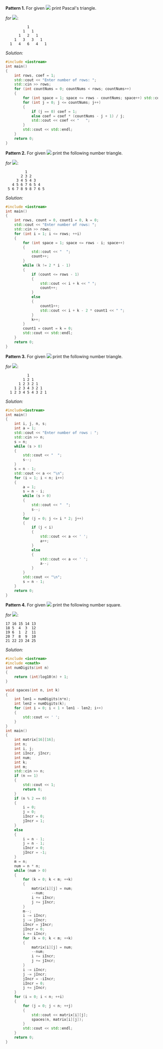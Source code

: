 **Pattern 1.** For given <img src="https://latex.codecogs.com/svg.latex?\Large&space;n"> print Pascal's triangle.

*for* <img src="https://latex.codecogs.com/svg.latex?\Large&space;n=5">:
``` 
          1
        1   1
      1   2   1
    1   3   3   1
  1   4   6   4   1
```
*Solution:*

```cpp
#include <iostream>
int main()
{
	int rows, coef = 1;
	std::cout << "Enter number of rows: ";
	std::cin >> rows;
	for (int countNums = 0; countNums < rows; countNums++)
	{
		for (int space = 1; space <= rows - countNums; space++)	std::cout << "  ";
		for (int j = 0; j <= countNums; j++)
		{
			if (j == 0) coef = 1;
			else coef = coef * (countNums - j + 1) / j;
			std::cout << coef << "   ";
		}
		std::cout << std::endl;
	}
	return 0;
}
```

**Pattern 2.** For given <img src="https://latex.codecogs.com/svg.latex?\Large&space;n"> print the following number triangle.

*for* <img src="https://latex.codecogs.com/svg.latex?\Large&space;n=5">:
``` 
         1
       2 3 2
     3 4 5 4 3
   4 5 6 7 6 5 4
 5 6 7 8 9 8 7 6 5
```
*Solution:*

```cpp
#include <iostream>
int main()
{
	int rows, count = 0, count1 = 0, k = 0;
	std::cout << "Enter number of rows: ";
	std::cin >> rows;
	for (int i = 1; i <= rows; ++i)
	{
		for (int space = 1; space <= rows - i; space++)
		{
			std::cout << "  ";
			count++;
		}
		while (k != 2 * i - 1)
		{
			if (count <= rows - 1)
			{
				std::cout << i + k << " ";
				count++;
			}
			else
			{
				count1++;
				std::cout << i + k - 2 * count1 << " ";
			}
			k++;
		}
		count1 = count = k = 0;
		std::cout << std::endl;
	}
	return 0;
}
```

**Pattern 3.** For given <img src="https://latex.codecogs.com/svg.latex?\Large&space;n"> print the following number triangle.

*for* <img src="https://latex.codecogs.com/svg.latex?\Large&space;n=5">:
``` 
          1
        1 2 1
      1 2 3 2 1
    1 2 3 4 3 2 1
  1 2 3 4 5 4 3 2 1
```
*Solution:*

```cpp
#include<iostream>
int main()
{
	int i, j, n, s;
	int a = 1;
	std::cout << "Enter number of rows : ";
	std::cin >> n;
	s = n;
	while (s > 0)
	{
		std::cout << "  ";
		s--;
	}
	s = n - 1;
	std::cout << a << "\n";
	for (i = 1; i < n; i++)
	{
		a = 1;
		s = n - i;
		while (s > 0)
		{
			std::cout << "  ";
			s--;
		}
		for (j = 0; j <= i * 2; j++)
		{
			if (j < i)
			{
				std::cout << a << ' ';
				a++;
			}
			else
			{
				std::cout << a << ' ';
				a--;
			}
		}
		std::cout << "\n";
		s = n - 1;
	}
	return 0;
}
```

**Pattern 4.** For given <img src="https://latex.codecogs.com/svg.latex?\Large&space;n"> print the following number square.

*for* <img src="https://latex.codecogs.com/svg.latex?\Large&space;n=5">:
``` 
17 16 15 14 13
18 5  4  3  12
19 6  1  2  11
20 7  8  9  10
21 22 23 24 25
```
*Solution:*

```cpp
#include <iostream>
#include <cmath>
int numDigits(int n)
{
	return (int)log10(n) + 1;
}

void spaces(int n, int k)
{
	int len1 = numDigits(n*n);
	int len2 = numDigits(k);
	for (int i = 0; i < 1 + len1 - len2; i++)
	{
		std::cout << ' ';
	}
}
int main()
{
	int matrix[16][16];
	int n;
	int i, j;
	int iIncr, jIncr;
	int num;
	int k;
	int m;
	std::cin >> n;
	if (n == 1)
	{
		std::cout << 1;
		return 0;
	}
	if (n % 2 == 0)
	{
		i = 0;
		j = 0;
		iIncr = 0;
		jIncr = 1;
	}
	else
	{
		i = n - 1;
		j = n - 1;
		iIncr = 0;
		jIncr = -1;
	}
	m = n;
	num = n * n;
	while (num > 0)
	{
		for (k = 0; k < m; ++k)
		{
			matrix[i][j] = num;
			--num;
			i += iIncr;
			j += jIncr;
		}
		m--;
		i -= iIncr;
		j -= jIncr;
		iIncr = jIncr;
		jIncr = 0;
		i += iIncr;
		for (k = 0; k < m; ++k)
		{
			matrix[i][j] = num;
			--num;
			i += iIncr;
			j += jIncr;
		}
		i -= iIncr;
		j -= jIncr;
		jIncr = -iIncr;
		iIncr = 0;
		j += jIncr;
	}
	for (i = 0; i < n; ++i)
	{
		for (j = 0; j < n; ++j)
		{
			std::cout << matrix[i][j];
			spaces(n, matrix[i][j]);
		}
		std::cout << std::endl;
	}
	return 0;
}

```
